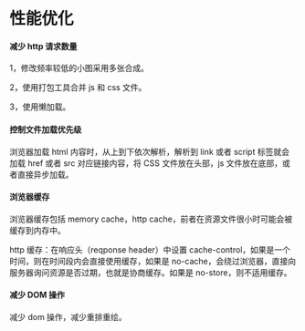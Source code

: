 # 性能优化

#### 减少 http 请求数量

1，修改频率较低的小图采用多张合成。

2，使用打包工具合并 js 和 css 文件。

3，使用懒加载。

#### 控制文件加载优先级

浏览器加载 html 内容时，从上到下依次解析，解析到 link 或者 script 标签就会加载 href 或者 src 对应链接内容，将 CSS 文件放在头部，js 文件放在底部，或者直接异步加载。

#### 浏览器缓存

浏览器缓存包括 memory cache，http cache，前者在资源文件很小时可能会被缓存到内存中。

http 缓存：在响应头（reqponse header）中设置 cache-control，如果是一个时间，则在时间段内会直接使用缓存，如果是 no-cache，会绕过浏览器，直接向服务器询问资源是否过期，也就是协商缓存。如果是 no-store，则不适用缓存。

#### 减少 DOM 操作

减少 dom 操作，减少重排重绘。